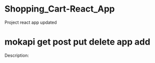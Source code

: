 # Shopping_Cart-React_App
Project react app updated
# mokapi get post put delete app add
Description:

